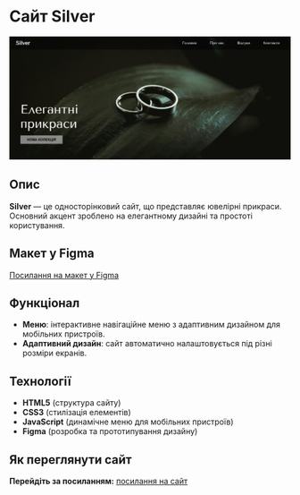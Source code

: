 # Сайт Silver 

![Скріншот сайту](https://github.com/tsisar-daria/jewelry/blob/main/img/screen.png)

## Опис
**Silver** — це односторінковий сайт, що представляє ювелірні прикраси. Основний акцент зроблено на елегантному дизайні та простоті користування.

## Макет у Figma
[Посилання на макет у Figma](https://www.figma.com/design/bMGJVNAv2dTfYXzArvZx0z/JewelrySite?node-id=0-1&t=zeRs4mQA9tn63XbJ-1)

## Функціонал

- **Меню**: інтерактивне навігаційне меню з адаптивним дизайном для мобільних пристроїв.
- **Адаптивний дизайн**: сайт автоматично налаштовується під різні розміри екранів.

## Технології

- **HTML5** (структура сайту)
- **CSS3** (стилізація елементів)
- **JavaScript** (динамічне меню для мобільних пристроїв)
- **Figma** (розробка та прототипування дизайну)

## Як переглянути сайт
**Перейдіть за посиланням:** [посилання на сайт](https://github.com/tsisar-daria/jewelry/blob/main/img/screen.png)
